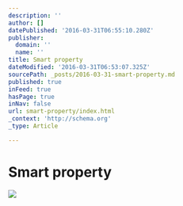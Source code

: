 ```yaml
---
description: ''
author: []
datePublished: '2016-03-31T06:55:10.280Z'
publisher:
  domain: ''
  name: ''
title: Smart property
dateModified: '2016-03-31T06:53:07.325Z'
sourcePath: _posts/2016-03-31-smart-property.md
published: true
inFeed: true
hasPage: true
inNav: false
url: smart-property/index.html
_context: 'http://schema.org'
_type: Article

---
```

# Smart property
![](https://the-grid-user-content.s3-us-west-2.amazonaws.com/c3ce96a7-631d-48a6-b1ec-3ef9a48970be.png)